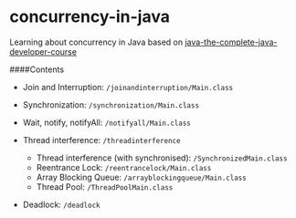 # concurrency-in-java
Learning about concurrency in Java based on [java-the-complete-java-developer-course](https://www.udemy.com/course/java-the-complete-java-developer-course/)

####Contents 

- Join and Interruption: `/joinandinterruption/Main.class`

- Synchronization: `/synchronization/Main.class`

- Wait, notify, notifyAll: `/notifyall/Main.class`

- Thread interference: `/threadinterference`
    - Thread interference (with synchronised): `/SynchronizedMain.class`
    - Reentrance Lock: `/reentrancelock/Main.class`
    - Array Blocking Queue: `/arrayblockingqueue/Main.class`
    - Thread Pool: `/ThreadPoolMain.class`

- Deadlock: `/deadlock`